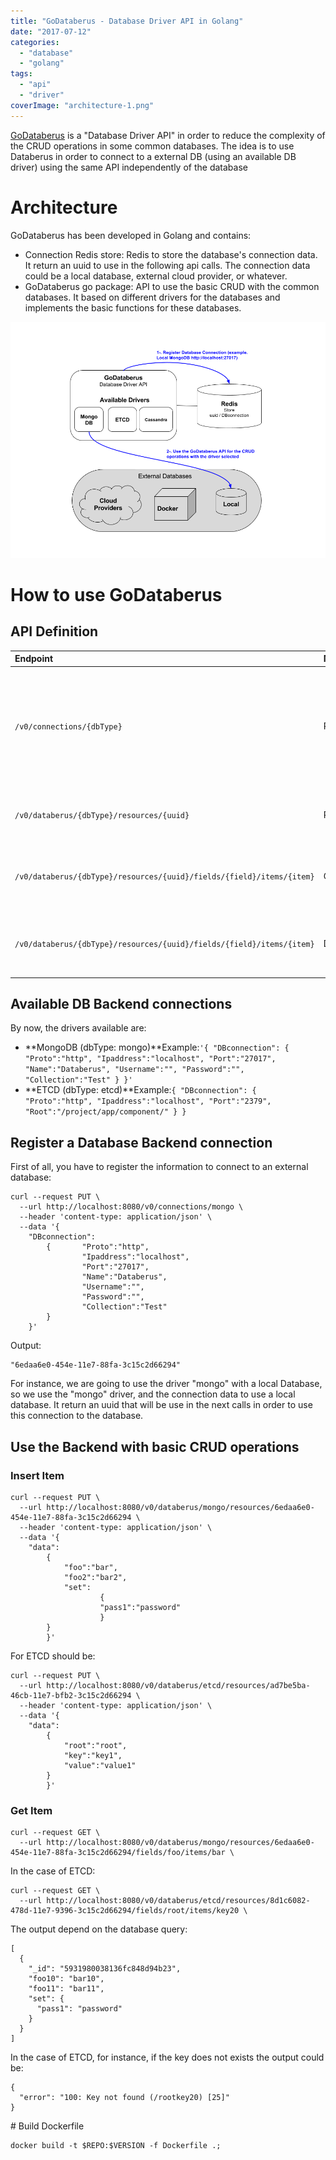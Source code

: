 ```yaml
---
title: "GoDataberus - Database Driver API in Golang"
date: "2017-07-12"
categories: 
  - "database"
  - "golang"
tags: 
  - "api"
  - "driver"
coverImage: "architecture-1.png"
---
```


[GoDataberus](https://github.com/alknopfler/GoDataberus) is a "Database Driver API" in order to reduce the complexity of the CRUD operations in some common databases. The idea is to use Databerus in order to connect to a external DB (using an available DB driver) using the same API independently of the database

# [](https://github.com/alknopfler/GoDataberus#architecture)Architecture

GoDataberus has been developed in Golang and contains:

- Connection Redis store: Redis to store the database's connection data. It return an uuid to use in the following api calls. The connection data could be a local database, external cloud provider, or whatever.
- GoDataberus go package: API to use the basic CRUD with the common databases. It based on different drivers for the databases and implements the basic functions for these databases.

[![Image of architecture](images/architecture.png)](https://github.com/alknopfler/GoDataberus/blob/master/architecture.png)

# [](https://github.com/alknopfler/GoDataberus#how-to-use-godataberus)How to use GoDataberus

## [](https://github.com/alknopfler/GoDataberus#api-definition)API Definition

| Endpoint | Method | Description |
| :-- | :-- | :-- |
| `/v0/connections/{dbType}` | PUT | Register a new Database connection entry. Return uuid to use in the following calls to this database |
| `/v0/databerus/{dbType}/resources/{uuid}` | PUT | Insert an item in the database associated to the uuid |
| `/v0/databerus/{dbType}/resources/{uuid}/fields/{field}/items/{item}` | GET | Search for an item in the database associated to the uuid |
| `/v0/databerus/{dbType}/resources/{uuid}/fields/{field}/items/{item}` | Delete | Delete an item exists in the database associated to the uuid |

## [](https://github.com/alknopfler/GoDataberus#available-db-backend-connections)Available DB Backend connections

By now, the drivers available are:

- **MongoDB (dbType: mongo)**Example:`'{ "DBconnection": { "Proto":"http", "Ipaddress":"localhost", "Port":"27017", "Name":"Databerus", "Username":"", "Password":"", "Collection":"Test" } }'`
- **ETCD (dbType: etcd)**Example:`{ "DBconnection": { "Proto":"http", "Ipaddress":"localhost", "Port":"2379", "Root":"/project/app/component/" } }`

## [](https://github.com/alknopfler/GoDataberus#register-a-database-backend-connection)Register a Database Backend connection

First of all, you have to register the information to connect to an external database:

```
curl --request PUT \
  --url http://localhost:8080/v0/connections/mongo \
  --header 'content-type: application/json' \
  --data '{
    "DBconnection":
        {       "Proto":"http",
                "Ipaddress":"localhost",
                "Port":"27017",
                "Name":"Databerus",
                "Username":"",      
                "Password":"",      
                "Collection":"Test"
        }
    }' 
```

Output:

```
"6edaa6e0-454e-11e7-88fa-3c15c2d66294"
```

For instance, we are going to use the driver "mongo" with a local Database, so we use the "mongo" driver, and the connection data to use a local database. It return an uuid that will be use in the next calls in order to use this connection to the database.

## [](https://github.com/alknopfler/GoDataberus#use-the-backend-with-basic-crud-operations)Use the Backend with basic CRUD operations

### [](https://github.com/alknopfler/GoDataberus#insert-item)Insert Item

```
curl --request PUT \
  --url http://localhost:8080/v0/databerus/mongo/resources/6edaa6e0-454e-11e7-88fa-3c15c2d66294 \
  --header 'content-type: application/json' \
  --data '{
    "data":
        {
            "foo":"bar",
            "foo2":"bar2",      
            "set":
                    {           
                    "pass1":"password"
                    }
        }
        }'
```

For ETCD should be:

```
curl --request PUT \
  --url http://localhost:8080/v0/databerus/etcd/resources/ad7be5ba-46cb-11e7-bfb2-3c15c2d66294 \
  --header 'content-type: application/json' \
  --data '{
    "data":
        {
            "root":"root",
            "key":"key1",
            "value":"value1"
        }
        }'
```

### [](https://github.com/alknopfler/GoDataberus#get-item)Get Item

```
curl --request GET \
  --url http://localhost:8080/v0/databerus/mongo/resources/6edaa6e0-454e-11e7-88fa-3c15c2d66294/fields/foo/items/bar \
```

In the case of ETCD:

```
curl --request GET \
  --url http://localhost:8080/v0/databerus/etcd/resources/8d1c6082-478d-11e7-9396-3c15c2d66294/fields/root/items/key20 \

```

The output depend on the database query:

```
[
  {
    "_id": "5931980038136fc848d94b23",
    "foo10": "bar10",
    "foo11": "bar11",
    "set": {
      "pass1": "password"
    }
  }
]
```

In the case of ETCD, for instance, if the key does not exists the output could be:

```
{
  "error": "100: Key not found (/rootkey20) [25]"
}
```

# Build Dockerfile

```
docker build -t $REPO:$VERSION -f Dockerfile .;
```
